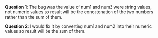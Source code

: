 **Question 1**:
The bug was the value of num1 and num2 were string values, not numeric values so result will be the concatenation of the two numbers rather than the sum of them.

**Question 2**:
I would fix it by converting num1 and num2 into their numeric values so result will be the sum of them.